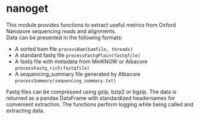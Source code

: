 # nanoget
This module provides functions to extract useful metrics from Oxford Nanopore sequencing reads and alignments.  
Data can be presented in the following formats:  
- A sorted bam file `processBam(bamfile, threads)`  
- A standard fastq file `processFastqPlain(fastqfile)`  
- A fastq file with metadata from MinKNOW or Albacore `processFastq_rich(fastqfile)`  
- A sequencing_summary file generated by Albacore `processSummary(sequencing_summary.txt)`  

Fastq files can be compressed using gzip, bzip2 or bgzip. The data is returned as a pandas DataFrame with standardized headernames for convenient extraction. The functions perform logging while being called and extracting data.
